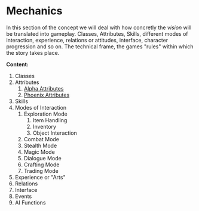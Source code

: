 # Mechanics

In this section of the concept we will deal with how concretly the *vision* will be translated into gameplay. Classes, Attributes, Skills, different modes of interaction, experience, relations or attitudes, interface, character progression and so on. The technical frame, the games "rules" within which the story takes place. 


**Content:**

1. Classes
2. Attributes
    1. [Alpha Attributes](/mechanics/attributes-alpha)
    2. [Phoenix Attributes](/mechanics/attributes-phoenix)
3. Skills
4. Modes of Interaction
    1. Exploration Mode
        1. Item Handling
        2. Inventory
        3. Object Interaction
    2. Combat Mode
    3. Stealth Mode
    4. Magic Mode
    5. Dialogue Mode
    6. Crafting Mode
    7. Trading Mode
5. Experience or "Arts"
6. Relations
7. Interface
8. Events
9. AI Functions 


